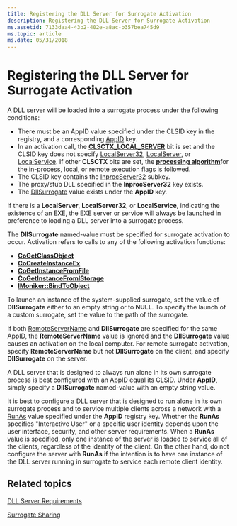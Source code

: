 ```yaml
---
title: Registering the DLL Server for Surrogate Activation
description: Registering the DLL Server for Surrogate Activation
ms.assetid: 7133daa4-43b2-402e-a8ac-b357bea745d9
ms.topic: article
ms.date: 05/31/2018
---
```


# Registering the DLL Server for Surrogate Activation

A DLL server will be loaded into a surrogate process under the following conditions:

-   There must be an AppID value specified under the CLSID key in the registry, and a corresponding [AppID](appid-key.md) key.
-   In an activation call, the [**CLSCTX\_LOCAL\_SERVER**](https://msdn.microsoft.com/en-us/library/ms693716(v=VS.85).aspx) bit is set and the CLSID key does not specify [LocalServer32](localserver32.md), [LocalServer](localserver.md), or [LocalService](localservice.md). If other **CLSCTX** bits are set, the [**processing algorithm**](https://msdn.microsoft.com/en-us/library/ms693716(v=VS.85).aspx)for the in-process, local, or remote execution flags is followed.
-   The CLSID key contains the [InprocServer32](inprocserver32.md) subkey.
-   The proxy/stub DLL specified in the **InprocServer32** key exists.
-   The [DllSurrogate](dllsurrogate.md) value exists under the **AppID** key.

If there is a **LocalServer**, **LocalServer32**, or **LocalService**, indicating the existence of an EXE, the EXE server or service will always be launched in preference to loading a DLL server into a surrogate process.

The **DllSurrogate** named-value must be specified for surrogate activation to occur. Activation refers to calls to any of the following activation functions:

-   [**CoGetClassObject**](/windows/desktop/api/combaseapi/nf-combaseapi-cogetclassobject)
-   [**CoCreateInstanceEx**](/windows/desktop/api/combaseapi/nf-combaseapi-cocreateinstanceex)
-   [**CoGetInstanceFromFile**](/windows/desktop/api/Objbase/nf-objbase-cogetinstancefromfile)
-   [**CoGetInstanceFromIStorage**](/windows/desktop/api/Objbase/nf-objbase-cogetinstancefromistorage)
-   [**IMoniker::BindToObject**](/windows/desktop/api/ObjIdl/nf-objidl-imoniker-bindtoobject)

To launch an instance of the system-supplied surrogate, set the value of **DllSurrogate** either to an empty string or to **NULL**. To specify the launch of a custom surrogate, set the value to the path of the surrogate.

If both [RemoteServerName](remoteservername.md) and **DllSurrogate** are specified for the same AppID, the **RemoteServerName** value is ignored and the **DllSurrogate** value causes an activation on the local computer. For remote surrogate activation, specify **RemoteServerName** but not **DllSurrogate** on the client, and specify **DllSurrogate** on the server.

A DLL server that is designed to always run alone in its own surrogate process is best configured with an AppID equal its CLSID. Under **AppID**, simply specify a **DllSurrogate** named-value with an empty string value.

It is best to configure a DLL server that is designed to run alone in its own surrogate process and to service multiple clients across a network with a [RunAs](runas.md) value specified under the **AppID** registry key. Whether the **RunAs** specifies "Interactive User" or a specific user identity depends upon the user interface, security, and other server requirements. When a **RunAs** value is specified, only one instance of the server is loaded to service all of the clients, regardless of the identity of the client. On the other hand, do not configure the server with **RunAs** if the intention is to have one instance of the DLL server running in surrogate to service each remote client identity.

## Related topics

<dl> <dt>

[DLL Server Requirements](dll-server-requirements.md)
</dt> <dt>

[Surrogate Sharing](surrogate-sharing.md)
</dt> </dl>

 

 




